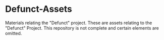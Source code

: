# Defunct-Assets
Materials relating the "Defunct" project.
These are assets relating to the "Defunct" Project.
This repository is not complete and certain elements are omitted.
